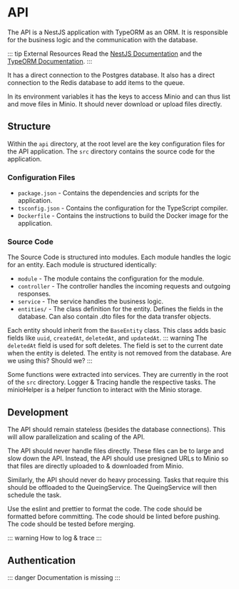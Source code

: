 # API

The API is a NestJS application with TypeORM as an ORM. It is responsible for the business logic and the communication
with the database.

::: tip External Resources
Read the [NestJS Documentation](https://docs.nestjs.com/) and the [TypeORM Documentation](https://typeorm.io/#/).
:::

It has a direct connection to the Postgres database. It also has a direct connection to the Redis database to add items
to the queue.

In its environment variables it has the keys to access Minio and can thus list and move files in Minio. It should never
download or upload files directly.

## Structure

Within the `api` directory, at the root level are the key configuration files for the API application. The `src`
directory contains the source code for the application.

### Configuration Files

-   `package.json` - Contains the dependencies and scripts for the application.
-   `tsconfig.json` - Contains the configuration for the TypeScript compiler.
-   `Dockerfile` - Contains the instructions to build the Docker image for the application.

### Source Code

The Source Code is structured into modules. Each module handles the logic for an entity. Each module is structured
identically:

-   `module` - The module contains the configuration for the module.
-   `controller` - The controller handles the incoming requests and outgoing responses.
-   `service` - The service handles the business logic.
-   `entities/` - The class definition for the entity. Defines the fields in the database. Can also contain .dto files for
    the data transfer objects.

Each entity should inherit from the `BaseEntity` class. This class adds basic fields
like `uuid`, `createdAt`, `deletedAt`, and `updatedAt`.
::: warning
The `deletedAt` field is used for soft deletes. The field is set to the current date when the entity is deleted. The
entity is not removed from the database.
Are we using this? Should we?
:::

Some functions were extracted into services. They are currently in the root of the `src` directory. Logger & Tracing
handle the respective tasks.
The minioHelper is a helper function to interact with the Minio storage.

## Development

The API should remain stateless (besides the database connections). This will allow parallelization and scaling of the
API.

The API should never handle files directly. These files can be to large and slow down the API. Instead, the API should
use presigned URLs to Minio so that files are directly uploaded to & downloaded from Minio.

Similarly, the API should never do heavy processing. Tasks that require this should be offloaded to the QueingService.
The QueingService will then schedule the task.

Use the eslint and prettier to format the code. The code should be formatted before committing. The code should be
linted before pushing. The code should be tested before merging.

::: warning
How to log & trace
:::

## Authentication

::: danger
Documentation is missing
:::
